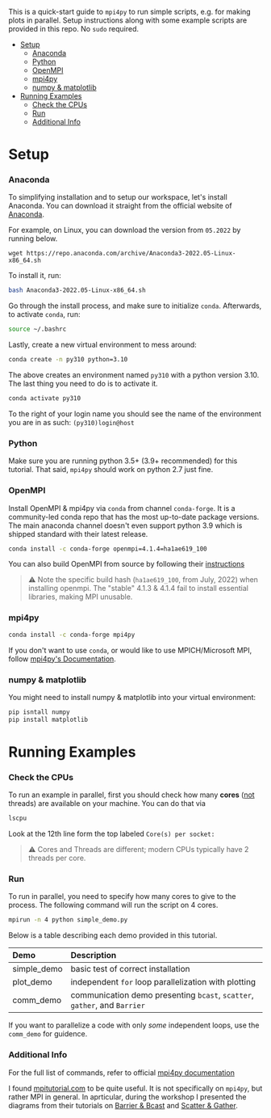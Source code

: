 This is a quick-start guide to `mpi4py` to run simple scripts, e.g. for making plots in parallel. Setup instructions along with some example scripts are provided in this repo. No `sudo` required.

- [Setup](#setup)
    - [Anaconda](#anaconda)
    - [Python](#python)
    - [OpenMPI](#openmpi)
    - [mpi4py](#mpi4py)
    - [numpy & matplotlib](#numpy--matplotlib)
- [Running Examples](#running-examples)
    - [Check the CPUs](#check-the-cpus)
    - [Run](#run)
    - [Additional Info](#additional-info)

# Setup

### Anaconda
To simplifying installation and to setup our workspace, let's install Anaconda. You can download it straight from the official website of [Anaconda](https://www.anaconda.com/products/distribution). 

For example, on Linux, you can download the version from `05.2022` by running below.

```
wget https://repo.anaconda.com/archive/Anaconda3-2022.05-Linux-x86_64.sh
```

To install it, run:
```bash
bash Anaconda3-2022.05-Linux-x86_64.sh
```
Go through the install process, and make sure to initialize `conda`. Afterwards, to activate `conda`, run:
```bash
source ~/.bashrc
```

Lastly, create a new virtual environment to mess around:
```bash
conda create -n py310 python=3.10
```
The above creates an environment named `py310` with a python version 3.10. The last thing you need to do is to activate it.
```bash
conda activate py310
```
To the right of your login name you should see the name of the environment you are in as such: `(py310)login@host`


### Python
Make sure you are running python 3.5+ (3.9+ recommended) for this tutorial. That said, `mpi4py` should work on python 2.7 just fine.

### OpenMPI

Install OpenMPI & mpi4py via `conda` from channel `conda-forge`. It is a community-led conda repo that has the most up-to-date package versions. The main anaconda channel doesn't even support python 3.9 which is shipped standard with their latest release.
```bash
conda install -c conda-forge openmpi=4.1.4=ha1ae619_100
```
You can also build OpenMPI from source by following their [instructions](https://docs.open-mpi.org/en/v5.0.x/installing-open-mpi/quickstart.html)

> :warning: Note the specific build hash (`ha1ae619_100`, from July, 2022) when installing openmpi. The "stable" 4.1.3 & 4.1.4 fail to install essential libraries, making MPI unusable.
### mpi4py

```bash
conda install -c conda-forge mpi4py
```

If you don't want to use `conda`, or would like to use MPICH/Microsoft MPI, follow [mpi4py's Documentation](https://pypi.org/project/mpi4py/).

### numpy & matplotlib
You might need to install numpy & matplotlib into your virtual environment:
```bash
pip isntall numpy
pip install matplotlib
```

# Running Examples

### Check the CPUs
To run an example in parallel, first you should check how many **cores** (<ins>not</ins> threads) are available on your machine. You can do that via 
```bash
lscpu
```
Look at the 12th line form the top labeled `Core(s) per socket:`

> :warning: Cores and Threads are different; modern CPUs typically have 2 threads per core.

### Run

To run in parallel, you need to specify how many cores to give to the process. The following command will run the script on 4 cores.
```bash
mpirun -n 4 python simple_demo.py
```
Below is a table describing each demo provided in this tutorial.

| Demo        | Description                                                               |
| :---------- | :------------------------------------------------------------------------ |
| simple_demo | basic test of correct installation                                        |
| plot_demo   | independent `for` loop parallelization with plotting                      |
| comm_demo   | communication demo presenting `bcast`, `scatter`, `gather`, and `Barrier` |

If you want to parallelize a code with only *some* independent loops, use the `comm_demo` for guidence.

### Additional Info

For the full list of commands, refer to official [mpi4py documentation](https://mpi4py.readthedocs.io/en/stable/tutorial.html)

I found [mpitutorial.com](https://mpitutorial.com/) to be quite useful. It is not specifically on `mpi4py`, but rather MPI in general. In aprticular, during the workshop I presented the diagrams from their tutorials on [Barrier & Bcast](https://mpitutorial.com/tutorials/mpi-broadcast-and-collective-communication/) and [Scatter & Gather](https://mpitutorial.com/tutorials/mpi-scatter-gather-and-allgather/).
